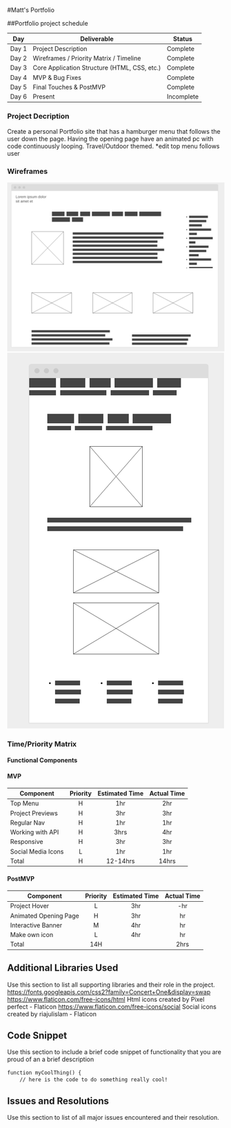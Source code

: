 #Matt's Portfolio


##Portfolio project schedule

| Day | Deliverable | Status
|--- | --- | --- | 
| Day 1 | Project Description | Complete
| Day 2 | Wireframes / Priority Matrix / Timeline | Complete
| Day 3 | Core Application Structure (HTML, CSS, etc.) | Complete
| Day 4 | MVP & Bug Fixes | Complete
| Day 5 | Final Touches & PostMVP | Complete
| Day 6 | Present | Incomplete

### Project Decription
Create a personal Portfolio site that has a hamburger menu that follows the user down the page. Having the opening page have an animated pc with code continuously looping. Travel/Outdoor themed. *edit top menu follows user


### Wireframes

![](img/wireframe2.png)
![](img/wireframe3.png)
### Time/Priority Matrix

#### Functional Components

#### MVP
| Component | Priority | Estimated Time | Actual Time |
| --- | :---: |  :---: | :---: | 
| Top Menu | H | 1hr | 2hr |
| Project Previews | H | 3hr | 3hr |
| Regular Nav | H | 1hr | 1hr |  
| Working with API | H | 3hrs|  4hr | 
| Responsive | H | 3hr | 3hr |
| Social Media Icons | L | 1hr |  1hr |
| Total | H | 12-14hrs| 14hrs |


#### PostMVP
| Component | Priority | Estimated Time | Actual Time |
| --- | :---: |  :---: | :---: | 
| Project Hover | L | 3hr | -hr | 2hr |
| Animated Opening Page | H | 3hr | hr |
| Interactive Banner | M | 4hr | hr |
| Make own icon | L | 4hr | hr |
| Total | 14H | | 2hrs |


## Additional Libraries Used

 Use this section to list all supporting libraries and their role in the project. 
https://fonts.googleapis.com/css2?family=Concert+One&display=swap
https://www.flaticon.com/free-icons/html Html icons created by Pixel perfect - Flaticon
https://www.flaticon.com/free-icons/social Social icons created by riajulislam - Flaticon
## Code Snippet

Use this section to include a brief code snippet of functionality that you are proud of an a brief description  

```
function myCoolThing() {
	// here is the code to do something really cool!
```

## Issues and Resolutions

 Use this section to list of all major issues encountered and their resolution.